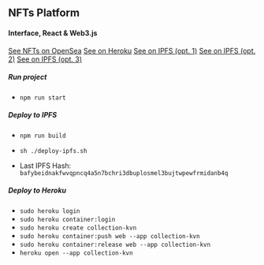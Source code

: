 ## NFTs Platform
#### Interface, React & Web3.js

[See NFTs on OpenSea](https://testnets.opensea.io/collection/collectionkvn)
[See on Heroku](https://collection-kvn.herokuapp.com/#/)
[See on IPFS (opt. 1)](https://bafybeidnakfwvqpncq4a5n7bchri3dbuplosmel3bujtwpewfrmidanb4q.ipfs.infura-ipfs.io/#/)
[See on IPFS (opt. 2)](https://bafybeidnakfwvqpncq4a5n7bchri3dbuplosmel3bujtwpewfrmidanb4q.ipfs.cf-ipfs.com/#/)
[See on IPFS (opt. 3)](https://bafybeidnakfwvqpncq4a5n7bchri3dbuplosmel3bujtwpewfrmidanb4q.ipfs.dweb.link/#/)

##### Run project

- `npm run start`

##### Deploy to IPFS

- `npm run build`
- `sh ./deploy-ipfs.sh`

- Last IPFS Hash: `bafybeidnakfwvqpncq4a5n7bchri3dbuplosmel3bujtwpewfrmidanb4q`

##### Deploy to Heroku

- `sudo heroku login`
- `sudo heroku container:login`
- `sudo heroku create collection-kvn`
- `sudo heroku container:push web --app collection-kvn`
- `sudo heroku container:release web --app collection-kvn`
- `heroku open --app collection-kvn`
